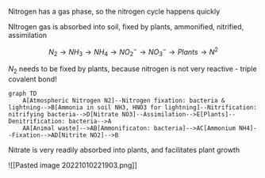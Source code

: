 Nitrogen has a gas phase, so the nitrogen cycle happens quickly

NItrogen gas is absorbed into soil, fixed by plants, ammonified, nitrified, assimilation

$$
N_2 \rightarrow NH_3 \rightarrow NH_4 \rightarrow NO_2^- \rightarrow NO_3^- \rightarrow Plants \rightarrow N^2
$$

$N_2$ needs to be fixed by plants, because nitrogen is not very reactive - triple covalent bond!

```mermaid
graph TD
	A[Atmospheric Nitrogen N2]--Nitrogen fixation: bacteria & lightning-->B[Ammonia in soil NH3, HNO3 for lightning]--Nitrification: nitrifying bacteria-->D[Nitrate NO3]--Assimilation-->E[Plants]--Denitrification: bacteria-->A
	AA[Animal waste]-->AB[Ammonificaton: bacteria]-->AC[Ammonium NH4]--Fixation-->AD[Nitrite NO2]-->B
```

Nitrate is very readily absorbed into plants, and facilitates plant growth

![[Pasted image 20221010221903.png]]
